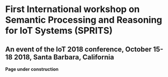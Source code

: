 # First International workshop on Semantic Processing and Reasoning for IoT Systems (SPRITS)

## An event of the IoT 2018 conference, October 15-18 2018, Santa Barbara, California

**Page under construction**
